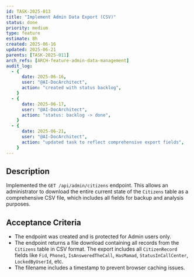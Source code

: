 ```yaml
---
id: TASK-2025-013
title: "Implement Admin Data Export (CSV)"
status: done
priority: medium
type: feature
estimate: 8h
created: 2025-06-16
updated: 2025-06-21
parents: [TASK-2025-011]
arch_refs: [ARCH-feature-admin-data-management]
audit_log:
  - {
      date: 2025-06-16,
      user: "@AI-DocArchitect",
      action: "created with status backlog",
    }
  - {
      date: 2025-06-17,
      user: "@AI-DocArchitect",
      action: "status: backlog -> done",
    }
  - {
      date: 2025-06-21,
      user: "@AI-DocArchitect",
      action: "updated task to reflect comprehensive export fields",
    }
---
```


## Description

Implemented the `GET /api/admin/citizens` endpoint. This allows an administrator to download the entire current state of the `Citizens` table as a comprehensive CSV file, which includes all fields for backup and analysis purposes.

## Acceptance Criteria

- The endpoint was created and is protected for Admin users only.
- The endpoint returns a file download containing all records from the `Citizens` table in CSV format. The export includes all `CitizenRecord` fields like `Fid`, `Phone1`, `IsAnsweredTheCall`, `HasMamad`, `StatusInCallCenter`, `LockedByUserId`, etc.
- The filename includes a timestamp to prevent browser caching issues.
